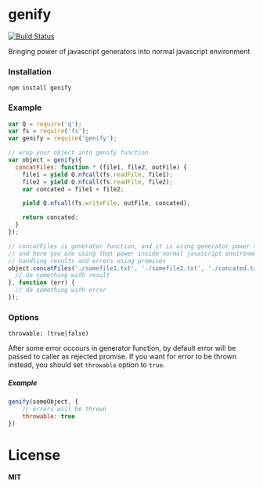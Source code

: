 genify
======
[![Build Status](https://travis-ci.org/ivpusic/genify.svg?branch=master)](https://travis-ci.org/ivpusic/genify)

Bringing power of javascript generators into normal javascript environment

### Installation

```
npm install genify
```

### Example

```JavaScript
var Q = require('q');
var fs = require('fs');
var genify = require('genify');

// wrap your object into genify function
var object = genify({
  concatFiles: function * (file1, file2, outFile) {
    file1 = yield Q.nfcall(fs.readFile, file1);
    file2 = yield Q.nfcall(fs.readFile, file2);
    var concated = file1 + file2;

    yield Q.nfcall(fs.writeFile, outFile, concated);

    return concated;
  }
});

// concatFiles is generator function, and it is using generator power to do some things,
// and here you are using that power inside normal javascript environment,
// handling results and errors using promises
object.concatFiles('./somefile1.txt', './somefile2.txt', './concated.txt').then(function (res) {
  // do something with result
}, function (err) {
  // do something with error
});

```

### Options
```
throwable: (true|false)
```

After some error occours in generator function, by default error will be passed to caller as rejected promise.
If you want for error to be thrown instead, you should set ``throwable`` option to ``true``.

##### Example
```Javascript
genify(someObject, {
	// errors will be thrown
	throwable: true
})
```

# License
**MIT**
